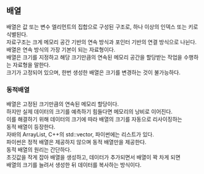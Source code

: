 ## 배열
배열은 값 또는 변수 엘리먼트의 집합으로 구성된 구조로, 하나 이상의 인덱스 또는 키로 식별된다.  
  자료구조는 크게 메모리 공간 기반의 연속 방식과 포인터 기반의 연결 방식으로 나뉜다.  
  배열은 연속 방식의 가장 기본이 되는 자료형이다.  
  배열은 크기를 지정하고 해당 크기만큼의 연속된 메모리 공간을 할당받는 작업을 수행하는 자료형을 말한다.  
  크기가 고정되어 있으며, 한번 생성한 배열은 크기를 변경하는 것이 불가능하다.  
    
### 동적배열 
배열은 고정된 크기만큼의 연속된 메모리 할당이다.  
하지만 실제 데이터의 크기를 예측하기 힘들다면 메모리의 낭비로 이어진다.  
이를 해결하기 위해 데이터의 크기에 따라 배열의 크기를 자동으로 리사이징하는  
동적 배열이 등장한다.  
자바의 ArrayList, C++의 std::vector, 파이썬에는 리스트가 있다.  
파이썬은 정적 배열은 제공하지 않으며 동적 배열만을 제공한다.  
동적 배열의 원리는 간단하다.  
초깃값을 작게 잡아 배열을 생성하고, 데이터가 추가되면서 배열이 꽉 차게 되면  
배열의 크기를 늘려서 생성한 뒤 데이터를 복사하는 방식이다.  

    